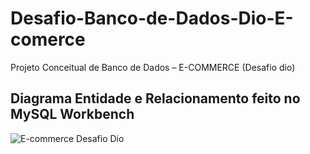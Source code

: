 # Desafio-Banco-de-Dados-Dio-E-comerce
Projeto Conceitual de Banco de Dados – E-COMMERCE (Desafio dio)

## Diagrama Entidade e Relacionamento feito no MySQL Workbench

![E-commerce Desafio Dio](https://user-images.githubusercontent.com/99663486/190026440-726689ea-5e2a-4cee-8cd5-766d4ca1acc3.png)
